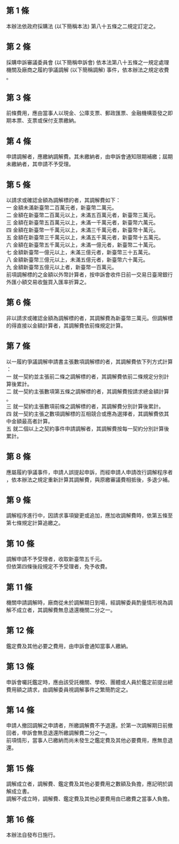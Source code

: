 第 1 條
-------
本辦法依政府採購法 (以下簡稱本法) 第八十五條之二規定訂定之。

第 2 條
-------
採購申訴審議委員會 (以下簡稱申訴會) 依本法第八十五條之一規定處理  
機關及廠商之履約爭議調解 (以下簡稱調解) 事件，依本辦法之規定收費  
。

第 3 條
-------
前條費用，應由當事人以現金、公庫支票、郵政匯票、金融機構簽發之即  
期本票、支票或保付支票繳納。

第 4 條
-------
申請調解者，應繳納調解費。其未繳納者，由申訴會通知限期補繳；屆期  
未繳納者，其申請不予受理。

第 5 條
-------
以請求或確認金額為調解標的者，其調解費如下：  
一  金額未滿新臺幣二百萬元者，新臺幣二萬元。  
二  金額在新臺幣二百萬元以上，未滿五百萬元者，新臺幣三萬元。  
三  金額在新臺幣五百萬元以上，未滿一千萬元者，新臺幣六萬元。  
四  金額在新臺幣一千萬元以上，未滿三千萬元者，新臺幣十萬元。  
五  金額在新臺幣三千萬元以上，未滿五千萬元者，新臺幣十五萬元。  
六  金額在新臺幣五千萬元以上，未滿一億元者，新臺幣二十萬元。  
七  金額新臺幣一億元以上，未滿三億元者，新臺幣三十五萬元。  
八  金額新臺幣三億元以上，未滿五億元者，新臺幣六十萬元。  
九  金額新臺幣五億元以上者，新臺幣一百萬元。  
前項調解標的之金額以外幣計算者，按申訴會收件日前一交易日臺灣銀行  
外匯小額交易收盤買入匯率折算之。

第 6 條
-------
非以請求或確認金額為調解標的者，其調解費為新臺幣三萬元。但調解標  
的得直接以金額計算者，其調解費依前條規定計算。

第 7 條
-------
以一履約爭議調解申請書主張數項調解標的者，其調解費依下列方式計算  
：  
一  就一契約並主張前二條之調解標的者，其調解費依前二條規定分別計  
    算後累計。  
二  就一契約主張數項第五條之調解標的者，其調解費按請求總金額計算  
    。  
三  就一契約主張數項前條之調解標的者，其調解費分別計算後累計。  
四  就一契約主張之數項調解標的互相競合或應為選擇者，其調解費依其  
    中金額最高者計算。  
五  就二個以上之契約事件申請調解者，其調解費按每一契約分別計算後  
    累計。

第 8 條
-------
應屬履約爭議事件，申請人誤提起申訴，而經申請人申請改行調解程序者  
，依本辦法之規定重新計算其調解費，與原繳審議費相抵後，多退少補。

第 9 條
-------
調解程序進行中，因請求事項變更或追加，應加收調解費時，依第五條至  
第七條規定計算追繳之。

第 10 條
--------
調解申請不予受理者，收取新臺幣五千元。  
但依第四條後段規定不予受理者，免予收費。

第 11 條
--------
機關申請調解時，廠商從未於調解期日到場，經調解委員酌量情形視為調  
解不成立者，其調解費無息退還機關二分之一。

第 12 條
--------
鑑定費及其他必要之費用，由申訴會通知當事人繳納。

第 13 條
--------
申訴會囑託鑑定時，應由該受託機關、學校、團體或人員於鑑定前提出總  
費用額之請求，由調解委員視調解事件之繁簡酌定之。

第 14 條
--------
申請人撤回調解之申請者，所繳調解費不予退還。於第一次調解期日前撤  
回者，申訴會無息退還所繳調解費二分之一。  
前項情形，當事人已繳納而尚未發生之鑑定費及其他必要費用，應無息退  
還。

第 15 條
--------
調解成立者，調解費、鑑定費及其他必要費用之數額及負擔，應記明於調  
解成立書。  
調解不成立時，調解費、鑑定費及其他必要費用由已繳費之當事人負擔。

第 16 條
--------
本辦法自發布日施行。

